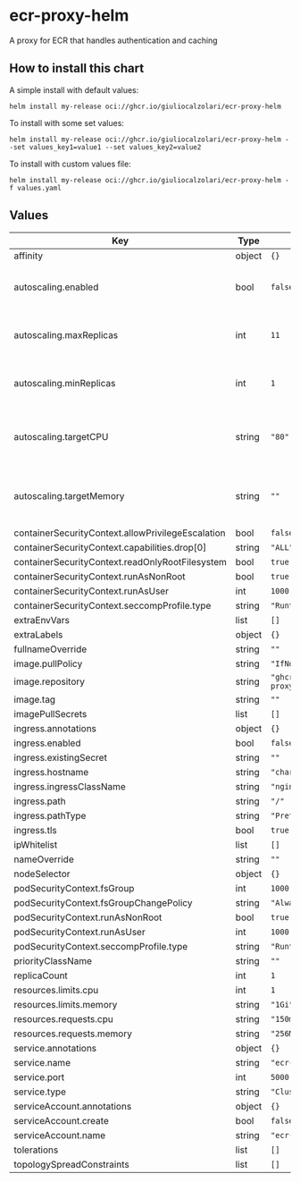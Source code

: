 # ecr-proxy-helm

A proxy for ECR that handles authentication and caching

## How to install this chart

A simple install with default values:

```console
helm install my-release oci://ghcr.io/giuliocalzolari/ecr-proxy-helm
```

To install with some set values:

```console
helm install my-release oci://ghcr.io/giuliocalzolari/ecr-proxy-helm --set values_key1=value1 --set values_key2=value2
```

To install with custom values file:

```console
helm install my-release oci://ghcr.io/giuliocalzolari/ecr-proxy-helm -f values.yaml
```

## Values

| Key | Type | Default | Description |
|-----|------|---------|-------------|
| affinity | object | `{}` |  |
| autoscaling.enabled | bool | `false` | Enable replica autoscaling settings |
| autoscaling.maxReplicas | int | `11` | Maximum replicas for the pod autoscaling |
| autoscaling.minReplicas | int | `1` | Minimum replicas for the pod autoscaling |
| autoscaling.targetCPU | string | `"80"` | Percentage of CPU to consider when autoscaling |
| autoscaling.targetMemory | string | `""` | Percentage of Memory to consider when autoscaling |
| containerSecurityContext.allowPrivilegeEscalation | bool | `false` |  |
| containerSecurityContext.capabilities.drop[0] | string | `"ALL"` |  |
| containerSecurityContext.readOnlyRootFilesystem | bool | `true` |  |
| containerSecurityContext.runAsNonRoot | bool | `true` |  |
| containerSecurityContext.runAsUser | int | `1000` |  |
| containerSecurityContext.seccompProfile.type | string | `"RuntimeDefault"` |  |
| extraEnvVars | list | `[]` |  |
| extraLabels | object | `{}` |  |
| fullnameOverride | string | `""` |  |
| image.pullPolicy | string | `"IfNotPresent"` |  |
| image.repository | string | `"ghcr.io/giuliocalzolari/ecr-proxy-go"` |  |
| image.tag | string | `""` |  |
| imagePullSecrets | list | `[]` |  |
| ingress.annotations | object | `{}` |  |
| ingress.enabled | bool | `false` |  |
| ingress.existingSecret | string | `""` |  |
| ingress.hostname | string | `"chart-example.local"` |  |
| ingress.ingressClassName | string | `"nginx"` |  |
| ingress.path | string | `"/"` |  |
| ingress.pathType | string | `"Prefix"` |  |
| ingress.tls | bool | `true` |  |
| ipWhitelist | list | `[]` |  |
| nameOverride | string | `""` |  |
| nodeSelector | object | `{}` |  |
| podSecurityContext.fsGroup | int | `1000` |  |
| podSecurityContext.fsGroupChangePolicy | string | `"Always"` |  |
| podSecurityContext.runAsNonRoot | bool | `true` |  |
| podSecurityContext.runAsUser | int | `1000` |  |
| podSecurityContext.seccompProfile.type | string | `"RuntimeDefault"` |  |
| priorityClassName | string | `""` |  |
| replicaCount | int | `1` |  |
| resources.limits.cpu | int | `1` |  |
| resources.limits.memory | string | `"1Gi"` |  |
| resources.requests.cpu | string | `"150m"` |  |
| resources.requests.memory | string | `"256Mi"` |  |
| service.annotations | object | `{}` |  |
| service.name | string | `"ecr-proxy"` |  |
| service.port | int | `5000` |  |
| service.type | string | `"ClusterIP"` |  |
| serviceAccount.annotations | object | `{}` |  |
| serviceAccount.create | bool | `false` |  |
| serviceAccount.name | string | `"ecr-proxy"` |  |
| tolerations | list | `[]` |  |
| topologySpreadConstraints | list | `[]` |  |

